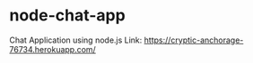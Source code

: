 # node-chat-app
Chat Application using node.js
Link: https://cryptic-anchorage-76734.herokuapp.com/
